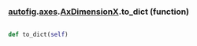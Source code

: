 ### [autofig](autofig.md).[axes](autofig.axes.md).[AxDimensionX](autofig.axes.AxDimensionX.md).to_dict (function)


```py

def to_dict(self)

```


